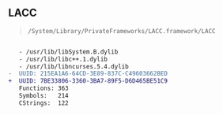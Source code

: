 ## LACC

> `/System/Library/PrivateFrameworks/LACC.framework/LACC`

```diff

   - /usr/lib/libSystem.B.dylib
   - /usr/lib/libc++.1.dylib
   - /usr/lib/libncurses.5.4.dylib
-  UUID: 215EA1A6-64CD-3E89-837C-C49603662BED
+  UUID: 7BE33806-3360-3BA7-89F5-D6D465BE51C9
   Functions: 363
   Symbols:   214
   CStrings:  122

```
